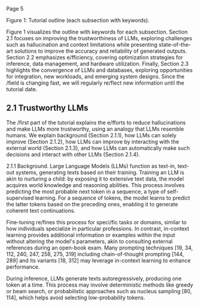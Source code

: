 Page 5

Figure 1: Tutorial outline (each subsection with keywords).

<!-- image -->

Figure 1 visualizes the outline with keywords for each subsection. Section 2.1 focuses on improving the trustworthiness of LLMs, exploring challenges such as hallucination and context limitations while presenting state-of-the-art solutions to improve the accuracy and reliability of generated outputs. Section 2.2 emphasizes e/fficiency, covering optimization strategies for inference, data management, and hardware utilization. Finally, Section 2.3 highlights the convergence of LLMs and databases, exploring opportunities for integration, new workloads, and emerging system designs. Since the /field is changing fast, we will regularly re/flect new information until the tutorial date.

## 2.1 Trustworthy LLMs

The /first part of the tutorial explains the e/fforts to reduce hallucinations and make LLMs more trustworthy, using an analogy that LLMs resemble humans. We explain background (Section 2.1.1), how LLMs can solely improve (Section 2.1.2), how LLMs can improve by interacting with the external world (Section 2.1.3), and how LLMs can automatically make such decisions and interact with other LLMs (Section 2.1.4).

2.1.1 Background. Large Language Models (LLMs) function as text-in, text-out systems, generating texts based on their training. Training an LLM is akin to nurturing a child: by exposing it to extensive text data, the model acquires world knowledge and reasoning abilities. This process involves predicting the most probable next token in a sequence, a type of self-supervised learning. For a sequence of tokens, the model learns to predict the latter tokens based on the preceding ones, enabling it to generate coherent text continuations.

Fine-tuning re/fines this process for speci/fic tasks or domains, similar to how individuals specialize in particular professions. In contrast, in-context learning provides additional information or examples within the input without altering the model's parameters, akin to consulting external references during an open-book exam. Many prompting techniques [19, 34, 112, 240, 247, 258, 275, 319] including chain-of-thought prompting [144, 289] and its variants [18, 312] may leverage in-context learning to enhance performance.

During inference, LLMs generate texts autoregressively, producing one token at a time. This process may involve deterministic methods like greedy or beam search, or probabilistic approaches such as nucleus sampling [80, 114], which helps avoid selecting low-probability tokens.